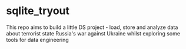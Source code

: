 # sqlite_tryout
This repo aims to build a little DS project - load, store and analyze data about terrorist state Russia's war against Ukraine whilst exploring some tools for data engineering
